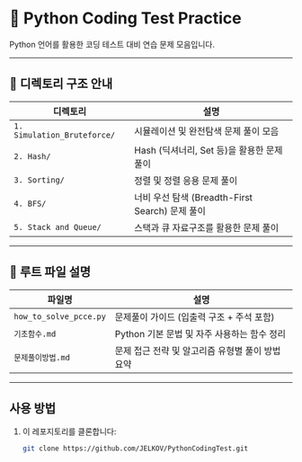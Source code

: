 # 🧠 Python Coding Test Practice

Python 언어를 활용한 코딩 테스트 대비 연습 문제 모음입니다.

---

## 📁 디렉토리 구조 안내

| 디렉토리 | 설명 |
|----------|------|
| `1. Simulation_Bruteforce/` | 시뮬레이션 및 완전탐색 문제 풀이 모음 |
| `2. Hash/` | Hash (딕셔너리, Set 등)을 활용한 문제 풀이 |
| `3. Sorting/` | 정렬 및 정렬 응용 문제 풀이 |
| `4. BFS/` | 너비 우선 탐색 (Breadth-First Search) 문제 풀이 |
| `5. Stack and Queue/` | 스택과 큐 자료구조를 활용한 문제 풀이 |

---

## 📄 루트 파일 설명

| 파일명 | 설명                           |
|--------|------------------------------|
| `how_to_solve_pcce.py` | 문제풀이 가이드 (입출력 구조 + 주석 포함)    |
| `기초함수.md` | Python 기본 문법 및 자주 사용하는 함수 정리 |
| `문제풀이방법.md` | 문제 접근 전략 및 알고리즘 유형별 풀이 방법 요약 |

---

## 사용 방법
1. 이 레포지토리를 클론합니다:
   ```bash
   git clone https://github.com/JELKOV/PythonCodingTest.git
